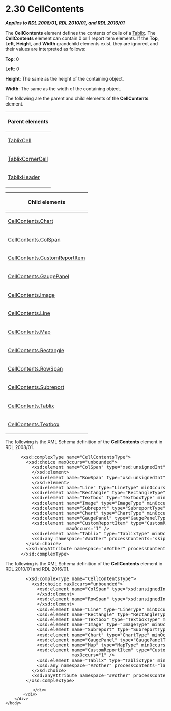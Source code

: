 <html dir="LTR" xmlns:mshelp="http://msdn.microsoft.com/mshelp" xmlns:ddue="http://ddue.schemas.microsoft.com/authoring/2003/5" xmlns:xlink="http://www.w3.org/1999/xlink" xmlns:tool="http://www.microsoft.com/tooltip">
    <head>
        <meta http-equiv="Content-Type" content="text/html; CHARSET=utf-8"></meta>
        <meta name="save" content="history"></meta>
        <title>2.30 CellContents</title>
        <xml>
            <mshelp:toctitle title="2.30 CellContents"></mshelp:toctitle>
            <mshelp:rltitle title="[MS-RDL]: CellContents"></mshelp:rltitle>
            <mshelp:keyword index="A" term="43ccec32-ec37-401c-ba8a-edbfa74e42f4"></mshelp:keyword>
            <mshelp:attr name="DCSext.ContentType" value="open specification"></mshelp:attr>
            <mshelp:attr name="AssetID" value="43ccec32-ec37-401c-ba8a-edbfa74e42f4"></mshelp:attr>
            <mshelp:attr name="TopicType" value="kbRef"></mshelp:attr>
            <mshelp:attr name="DCSext.Title" value="[MS-RDL]: CellContents" />
        </xml>
    </head>
    <body>
        <div id="header">
            <h1 class="heading">2.30 CellContents</h1>
        </div>
        <div id="mainSection">
            <div id="mainBody">
                <div id="allHistory" class="saveHistory"></div>
                <div id="sectionSection0" class="section" name="collapseableSection">
                    

<p><b><i>Applies to </i></b><a href="1e855f94-4617-47e4-b89e-0856c6cb420f.htm"><b><i>RDL 2008/01</i></b></a><b><i>,
</i></b><a href="3428e690-a348-4ec7-8a6a-8efb42d2cdee.htm"><b><i>RDL 2010/01</i></b></a><b><i>,
and </i></b><a href="52ce3983-2bfc-4e72-9359-42aaf5fe4509.htm"><b><i>RDL 2016/01</i></b></a></p>

<p>The <b>CellContents</b> element defines the contents of
cells of a <a href="e42fb86e-799a-4202-8845-ac38831efccb.htm">Tablix</a>. The <b>CellContents</b>
element can contain 0 or 1 report item elements. If the <b>Top</b>, <b>Left</b>,
<b>Height</b>, and <b>Width</b> grandchild elements exist, they are ignored,
and their values are interpreted as follows:</p>

<p><b>Top</b>: 0</p>

<p><b>Left</b>: 0</p>

<p><b>Height</b>: The same as the height of the
containing object.</p>

<p><b>Width</b>: The same as the width of the containing
object.</p>

<p>The following are the parent and child elements of the <b>CellContents</b>
element.</p>

<table>
 <thead>
  <tr>
   <th>
   <p>Parent elements</p>
   </th>
  </tr>
 </thead>
 <tr>
  <td>
  <p><a href="33258f80-fa42-4baf-abd5-ded34ffbbc61.htm">TablixCell</a></p>
  </td>
 </tr>
 <tr>
  <td>
  <p><a href="6cdfb648-977b-4e6a-9316-19e8d45b6c10.htm">TablixCornerCell</a></p>
  </td>
 </tr>
 <tr>
  <td>
  <p><a href="ac71f119-59be-471b-9316-e95b931402cb.htm">TablixHeader</a></p>
  </td>
 </tr>
</table>

<p> </p>

<table>
 <thead>
  <tr>
   <th>
   <p>Child elements</p>
   </th>
  </tr>
 </thead>
 <tr>
  <td>
  <p><a href="90926a0d-f021-4dd5-8d20-0bba6c7a1991.htm">CellContents.Chart</a></p>
  </td>
 </tr>
 <tr>
  <td>
  <p><a href="3ffb0387-2dd7-4b21-b36d-6df8fd0a0887.htm">CellContents.ColSpan</a></p>
  </td>
 </tr>
 <tr>
  <td>
  <p><a href="e09f0734-9dfe-48bb-8a01-83fd55737d5c.htm">CellContents.CustomReportItem</a></p>
  </td>
 </tr>
 <tr>
  <td>
  <p><a href="8286c536-2fa9-4ff0-93b8-6982faa2c305.htm">CellContents.GaugePanel</a></p>
  </td>
 </tr>
 <tr>
  <td>
  <p><a href="09dceeb9-3f84-499f-b37a-2f6138eed780.htm">CellContents.Image</a></p>
  </td>
 </tr>
 <tr>
  <td>
  <p><a href="a6e4edf9-5630-4255-b212-276b4e5c62a6.htm">CellContents.Line</a></p>
  </td>
 </tr>
 <tr>
  <td>
  <p><a href="bd1cf9f2-0bc1-46df-82b2-d23b3ca45dc1.htm">CellContents.Map</a></p>
  </td>
 </tr>
 <tr>
  <td>
  <p><a href="c5a5fbb0-c109-462a-ad16-ea1600b51ae0.htm">CellContents.Rectangle</a></p>
  </td>
 </tr>
 <tr>
  <td>
  <p><a href="86a03c35-d5eb-4e30-be28-f8219e73fa30.htm">CellContents.RowSpan</a></p>
  </td>
 </tr>
 <tr>
  <td>
  <p><a href="8055db6b-3215-46db-b1bf-b5a4ec874e36.htm">CellContents.Subreport</a></p>
  </td>
 </tr>
 <tr>
  <td>
  <p><a href="cb7cc349-acc7-4ecb-bb8c-a451d7ae1dfb.htm">CellContents.Tablix</a></p>
  </td>
 </tr>
 <tr>
  <td>
  <p><a href="231b670f-37d0-4fa6-a874-cc9c52229fdd.htm">CellContents.Textbox</a></p>
  </td>
 </tr>
</table>

<p>The following is the XML Schema definition of the <b>CellContents</b>
element in RDL 2008/01.</p>

<dl>
<dd>
<div><pre> &lt;xsd:complexType name=&quot;CellContentsType&quot;&gt;
   &lt;xsd:choice maxOccurs=&quot;unbounded&quot;&gt;
     &lt;xsd:element name=&quot;ColSpan&quot; type=&quot;xsd:unsignedInt&quot; minOccurs=&quot;0&quot; maxOccurs=&quot;1&quot;&gt;
     &lt;/xsd:element&gt;
     &lt;xsd:element name=&quot;RowSpan&quot; type=&quot;xsd:unsignedInt&quot; minOccurs=&quot;0&quot; maxOccurs=&quot;1&quot;&gt;
     &lt;/xsd:element&gt;
     &lt;xsd:element name=&quot;Line&quot; type=&quot;LineType&quot; minOccurs=&quot;0&quot; maxOccurs=&quot;1&quot; /&gt;
     &lt;xsd:element name=&quot;Rectangle&quot; type=&quot;RectangleType&quot; minOccurs=&quot;0&quot; maxOccurs=&quot;1&quot; /&gt;
     &lt;xsd:element name=&quot;Textbox&quot; type=&quot;TextboxType&quot; minOccurs=&quot;0&quot; maxOccurs=&quot;1&quot; /&gt;
     &lt;xsd:element name=&quot;Image&quot; type=&quot;ImageType&quot; minOccurs=&quot;0&quot; maxOccurs=&quot;1&quot; /&gt;
     &lt;xsd:element name=&quot;Subreport&quot; type=&quot;SubreportType&quot; minOccurs=&quot;0&quot; maxOccurs=&quot;1&quot; /&gt;
     &lt;xsd:element name=&quot;Chart&quot; type=&quot;ChartType&quot; minOccurs=&quot;0&quot; maxOccurs=&quot;1&quot; /&gt;
     &lt;xsd:element name=&quot;GaugePanel&quot; type=&quot;GaugePanelType&quot; minOccurs=&quot;0&quot; maxOccurs=&quot;1&quot; /&gt;
     &lt;xsd:element name=&quot;CustomReportItem&quot; type=&quot;CustomReportItemType&quot; minOccurs=&quot;0&quot; 
                  maxOccurs=&quot;1&quot; /&gt;
     &lt;xsd:element name=&quot;Tablix&quot; type=&quot;TablixType&quot; minOccurs=&quot;0&quot; maxOccurs=&quot;1&quot; /&gt;
     &lt;xsd:any namespace=&quot;##other&quot; processContents=&quot;skip&quot; /&gt;
   &lt;/xsd:choice&gt;
   &lt;xsd:anyAttribute namespace=&quot;##other&quot; processContents=&quot;skip&quot; /&gt;
 &lt;/xsd:complexType&gt;
</pre></div>
</dd></dl>

<p>The following is the XML Schema definition of the <b>CellContents</b>
element in RDL 2010/01 and RDL 2016/01.</p>

<dl>
<dd>
<div><pre>   &lt;xsd:complexType name=&quot;CellContentsType&quot;&gt;
     &lt;xsd:choice maxOccurs=&quot;unbounded&quot;&gt;
       &lt;xsd:element name=&quot;ColSpan&quot; type=&quot;xsd:unsignedInt&quot; minOccurs=&quot;0&quot; maxOccurs=&quot;1&quot;&gt;
       &lt;/xsd:element&gt;
       &lt;xsd:element name=&quot;RowSpan&quot; type=&quot;xsd:unsignedInt&quot; minOccurs=&quot;0&quot; maxOccurs=&quot;1&quot;&gt;
       &lt;/xsd:element&gt;
       &lt;xsd:element name=&quot;Line&quot; type=&quot;LineType&quot; minOccurs=&quot;0&quot; maxOccurs=&quot;1&quot; /&gt;
       &lt;xsd:element name=&quot;Rectangle&quot; type=&quot;RectangleType&quot; minOccurs=&quot;0&quot; maxOccurs=&quot;1&quot; /&gt;
       &lt;xsd:element name=&quot;Textbox&quot; type=&quot;TextboxType&quot; minOccurs=&quot;0&quot; maxOccurs=&quot;1&quot; /&gt;
       &lt;xsd:element name=&quot;Image&quot; type=&quot;ImageType&quot; minOccurs=&quot;0&quot; maxOccurs=&quot;1&quot; /&gt;
       &lt;xsd:element name=&quot;Subreport&quot; type=&quot;SubreportType&quot; minOccurs=&quot;0&quot; maxOccurs=&quot;1&quot; /&gt;
       &lt;xsd:element name=&quot;Chart&quot; type=&quot;ChartType&quot; minOccurs=&quot;0&quot; maxOccurs=&quot;1&quot; /&gt;
       &lt;xsd:element name=&quot;GaugePanel&quot; type=&quot;GaugePanelType&quot; minOccurs=&quot;0&quot; maxOccurs=&quot;1&quot; /&gt;
       &lt;xsd:element name=&quot;Map&quot; type=&quot;MapType&quot; minOccurs=&quot;0&quot; maxOccurs=&quot;1&quot; /&gt;
       &lt;xsd:element name=&quot;CustomReportItem&quot; type=&quot;CustomReportItemType&quot; minOccurs=&quot;0&quot; 
                    maxOccurs=&quot;1&quot; /&gt;
       &lt;xsd:element name=&quot;Tablix&quot; type=&quot;TablixType&quot; minOccurs=&quot;0&quot; maxOccurs=&quot;1&quot; /&gt;
       &lt;xsd:any namespace=&quot;##other&quot; processContents=&quot;lax&quot; /&gt;
     &lt;/xsd:choice&gt;
     &lt;xsd:anyAttribute namespace=&quot;##other&quot; processContents=&quot;lax&quot; /&gt;
   &lt;/xsd:complexType&gt;
</pre></div>
</dd></dl>


                </div>
            </div>
        </div>
    </body>
</html>